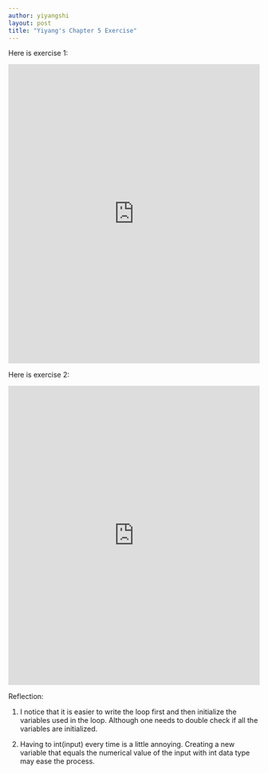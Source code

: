 ```yaml
---
author: yiyangshi
layout: post
title: "Yiyang's Chapter 5 Exercise"
---
```


Here is exercise 1:
<iframe src="https://trinket.io/embed/python/f308700e88" width="100%" height="600" frameborder="0" marginwidth="0" marginheight="0" allowfullscreen></iframe>

Here is exercise 2:
<iframe src="https://trinket.io/embed/python/d9562cb2b2" width="100%" height="600" frameborder="0" marginwidth="0" marginheight="0" allowfullscreen></iframe>

Reflection:

1. I notice that it is easier to write the loop first and then initialize the variables used in the loop. Although one needs to double check if all the variables are initialized.

2. Having to int(input) every time is a little annoying. Creating a new variable that equals the numerical value of the input with int data type may ease the process.
